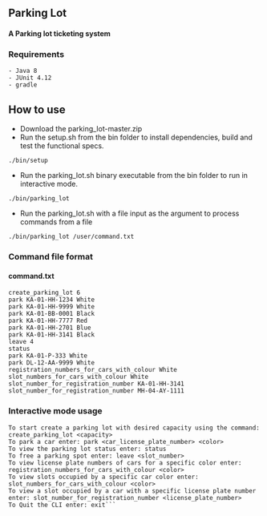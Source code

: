 ## Parking Lot
#### A Parking lot ticketing system

### Requirements
```text
- Java 8
- JUnit 4.12
- gradle
```

## How to use
- Download the parking_lot-master.zip
- Run the setup.sh from the bin folder to install dependencies, build and test the functional specs. 
```shell script
./bin/setup
```
- Run the parking_lot.sh binary executable from the bin folder to run in interactive mode.
```shell script
./bin/parking_lot
```
- Run the parking_lot.sh with a file input as the argument to process commands from a file
```shell script
./bin/parking_lot /user/command.txt
``` 

### Command file format
#### command.txt
```text
create_parking_lot 6
park KA-01-HH-1234 White
park KA-01-HH-9999 White
park KA-01-BB-0001 Black
park KA-01-HH-7777 Red
park KA-01-HH-2701 Blue
park KA-01-HH-3141 Black
leave 4
status
park KA-01-P-333 White
park DL-12-AA-9999 White
registration_numbers_for_cars_with_colour White
slot_numbers_for_cars_with_colour White
slot_number_for_registration_number KA-01-HH-3141
slot_number_for_registration_number MH-04-AY-1111
```
### Interactive mode usage
``` text 
To start create a parking lot with desired capacity using the command: create_parking_lot <capacity>
To park a car enter: park <car_license_plate_number> <color>
To view the parking lot status enter: status
To free a parking spot enter: leave <slot_number>
To view license plate numbers of cars for a specific color enter: registration_numbers_for_cars_with_colour <color>
To view slots occupied by a specific car color enter: slot_numbers_for_cars_with_colour <color>
To view a slot occupied by a car with a specific license plate number enter: slot_number_for_registration_number <license_plate_number>
To Quit the CLI enter: exit```

